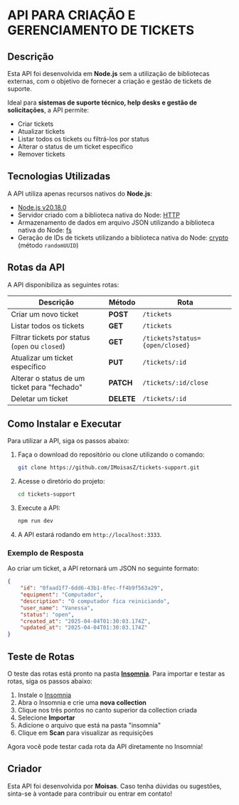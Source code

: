 # API PARA CRIAÇÃO E GERENCIAMENTO DE TICKETS

## Descrição

Esta API foi desenvolvida em **Node.js** sem a utilização de bibliotecas externas, com o objetivo de fornecer a criação e gestão de tickets de suporte.

Ideal para **sistemas de suporte técnico, help desks e gestão de solicitações**, a API permite:

- Criar tickets
- Atualizar tickets
- Listar todos os tickets ou filtrá-los por status
- Alterar o status de um ticket específico
- Remover tickets

## Tecnologias Utilizadas

A API utiliza apenas recursos nativos do **Node.js**:

- [Node.js v20.18.0](https://nodejs.org/en)
- Servidor criado com a biblioteca nativa do Node: [HTTP](https://nodejs.org/api/http.html)
- Armazenamento de dados em arquivo JSON utilizando a biblioteca nativa do Node: [fs](https://nodejs.org/api/fs.html)
- Geração de IDs de tickets utilizando a biblioteca nativa do Node: [crypto](https://nodejs.org/api/crypto.html) (método `randomUUID`)

## Rotas da API

A API disponibiliza as seguintes rotas:

| Descrição                                       | Método     | Rota                            |
| ----------------------------------------------- | ---------- | ------------------------------- |
| Criar um novo ticket                            | **POST**   | `/tickets`                      |
| Listar todos os tickets                         | **GET**    | `/tickets`                      |
| Filtrar tickets por status (`open` ou `closed`) | **GET**    | `/tickets?status={open/closed}` |
| Atualizar um ticket específico                  | **PUT**    | `/tickets/:id`                  |
| Alterar o status de um ticket para "fechado"    | **PATCH**  | `/tickets/:id/close`            |
| Deletar um ticket                               | **DELETE** | `/tickets/:id`                  |

## Como Instalar e Executar

Para utilizar a API, siga os passos abaixo:

1. Faça o download do repositório ou clone utilizando o comando:
   ```sh
   git clone https://github.com/IMoisasZ/tickets-support.git
   ```
2. Acesse o diretório do projeto:
   ```sh
   cd tickets-support
   ```
3. Execute a API:
   ```sh
   npm run dev
   ```
4. A API estará rodando em `http://localhost:3333`.

### Exemplo de Resposta

Ao criar um ticket, a API retornará um JSON no seguinte formato:

```json
{
	"id": "0faad1f7-6dd6-43b1-8fec-ff4b9f563a29",
	"equipment": "Computador",
	"description": "O computador fica reiniciando",
	"user_name": "Vanessa",
	"status": "open",
	"created_at": "2025-04-04T01:30:03.174Z",
	"updated_at": "2025-04-04T01:30:03.174Z"
}
```

## Teste de Rotas

O teste das rotas está pronto na pasta **[Insomnia](https://insomnia.rest/)**. Para importar e testar as rotas, siga os passos abaixo:

1. Instale o [Insomnia](https://insomnia.rest/)
2. Abra o Insomnia e crie uma **nova collection**
3. Clique nos três pontos no canto superior da collection criada
4. Selecione **Importar**
5. Adicione o arquivo que está na pasta "insomnia"
6. Clique em **Scan** para visualizar as requisições

Agora você pode testar cada rota da API diretamente no Insomnia!

## Criador

Esta API foi desenvolvida por **Moisas**. Caso tenha dúvidas ou sugestões, sinta-se à vontade para contribuir ou entrar em contato!

